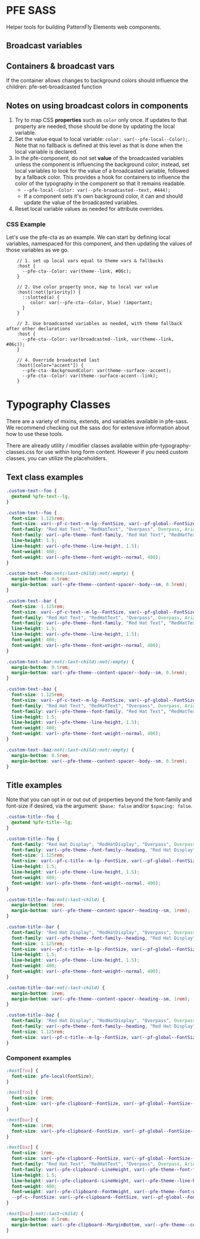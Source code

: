 # PFE SASS

Helper tools for building PatternFly Elements web components.


## Broadcast variables

## Containers & broadcast vars

If the container allows changes to  background colors should influence the children:  pfe-set-broadcasted function

## Notes on using broadcast colors in components

1. Try to map CSS __properties__ such as `color` only once. If updates to that property are needed, those should be done by updating the local variable.
2. Set the value equal to local variable:  `color: var(--pfe-local--Color);`.  Note that no fallback is defined at this level as that is done when the local variable is declared.
3. In the pfe-component, do not set __value__ of the broadcasted variables unless the component is influencing the background color; instead, set local variables to look for the value of a broadcasted variable, followed by a fallback color.  This provides a hook for containers to influence the color of the typography in the component so that it remains readable.
    * `--pfe-local--Color: var(--pfe-broadcasted--text, #444);`
    * If a component sets it's own background color, it can and should update the value of the broadcasted variables.
4. Reset local variable values as needed for attribute overrides.


### CSS Example

Let's use the pfe-cta as an example. We can start by defining local variables, namespaced for this component, and then updating the values of those variables as we go.

```
    // 1. set up local vars equal to theme vars & fallbacks
    :host {
      --pfe-cta--Color: var(theme--link, #06c);
    }

    // 2. Use color property once, map to local var value
    :host(:not([priority]) {
      ::slotted(a) {
         color: var(--pfe-cta--Color, blue) !important;
      }
    }

    // 3. Use broadcasted variables as needed, with theme fallback after other declarations
    :host {
      --pfe-cta--Color: var(broadcasted--link, var(theme--link, #06c));
    }

    // 4. Override broadcasted last
    :host([color="accent"]) {
      --pfe-cta--BackgroundColor: var(theme--surface--accent);
      --pfe-cta--Color: var(theme--surface-accent--link);
    }
```



# Typography Classes

There are a variety of mixins, extends, and variables available in pfe-sass. We recommend checking out the sass doc for extensive information about how to use these tools.

There are already utility / modifier classes available within pfe-typography-classes.css for use within long form content. However if you need custom classes, you can utilize the placeholders.

## Text class examples

```scss
.custom-text--foo {
  @extend %pfe-text--lg;
}
```


```css
.custom-text--foo {
  font-size: 1.125rem;
  font-size: var(--pf-c-text--m-lg--FontSize, var(--pf-global--FontSize--lg, 1.125rem));
  font-family: "Red Hat Text", "RedHatText", "Overpass", Overpass, Arial, sans-serif;
  font-family: var(--pfe-theme--font-family, "Red Hat Text", "RedHatText", "Overpass", Overpass, Arial, sans-serif);
  line-height: 1.5;
  line-height: var(--pfe-theme--line-height, 1.5);
  font-weight: 400;
  font-weight: var(--pfe-theme--font-weight--normal, 400);
}

.custom-text--foo:not(:last-child):not(:empty) {
  margin-bottom: 0.5rem;
  margin-bottom: var(--pfe-theme--content-spacer--body--sm, 0.5rem);
}

.custom-text--bar {
  font-size: 1.125rem;
  font-size: var(--pf-c-text--m-lg--FontSize, var(--pf-global--FontSize--lg, 1.125rem));
  font-family: "Red Hat Text", "RedHatText", "Overpass", Overpass, Arial, sans-serif;
  font-family: var(--pfe-theme--font-family, "Red Hat Text", "RedHatText", "Overpass", Overpass, Arial, sans-serif);
  line-height: 1.5;
  line-height: var(--pfe-theme--line-height, 1.5);
  font-weight: 400;
  font-weight: var(--pfe-theme--font-weight--normal, 400);
}

.custom-text--bar:not(:last-child):not(:empty) {
  margin-bottom: 0.5rem;
  margin-bottom: var(--pfe-theme--content-spacer--body--sm, 0.5rem);
}

.custom-text--baz {
  font-size: 1.125rem;
  font-size: var(--pf-c-text--m-lg--FontSize, var(--pf-global--FontSize--lg, 1.125rem));
  font-family: "Red Hat Text", "RedHatText", "Overpass", Overpass, Arial, sans-serif;
  font-family: var(--pfe-theme--font-family, "Red Hat Text", "RedHatText", "Overpass", Overpass, Arial, sans-serif);
  line-height: 1.5;
  line-height: var(--pfe-theme--line-height, 1.5);
  font-weight: 400;
  font-weight: var(--pfe-theme--font-weight--normal, 400);
}

.custom-text--baz:not(:last-child):not(:empty) {
  margin-bottom: 0.5rem;
  margin-bottom: var(--pfe-theme--content-spacer--body--sm, 0.5rem);
}
```

## Title examples

Note that you can opt in or out out of properties beyond the font-family and font-size if desired, via the argument: `$base: false` and/or `$spacing: false`.

```scss
.custom-title--foo {
  @extend %pfe-title--lg;
}
```

```css
.custom-title--foo {
  font-family: "Red Hat Display", "RedHatDisplay", "Overpass", Overpass, Arial, sans-serif;
  font-family: var(--pfe-theme--font-family--heading, "Red Hat Display", "RedHatDisplay", "Overpass", Overpass, Arial, sans-serif);
  font-size: 1.125rem;
  font-size: var(--pf-c-title--m-lg--FontSize, var(--pf-global--FontSize--lg, 1.125rem));
  line-height: 1.5;
  line-height: var(--pfe-theme--line-height, 1.5);
  font-weight: 400;
  font-weight: var(--pfe-theme--font-weight--normal, 400);
}

.custom-title--foo:not(:last-child) {
  margin-bottom: 1rem;
  margin-bottom: var(--pfe-theme--content-spacer--heading--sm, 1rem);
}

.custom-title--bar {
  font-family: "Red Hat Display", "RedHatDisplay", "Overpass", Overpass, Arial, sans-serif;
  font-family: var(--pfe-theme--font-family--heading, "Red Hat Display", "RedHatDisplay", "Overpass", Overpass, Arial, sans-serif);
  font-size: 1.125rem;
  font-size: var(--pf-c-title--m-lg--FontSize, var(--pf-global--FontSize--lg, 1.125rem));
  line-height: 1.5;
  line-height: var(--pfe-theme--line-height, 1.5);
  font-weight: 400;
  font-weight: var(--pfe-theme--font-weight--normal, 400);
}

.custom-title--bar:not(:last-child) {
  margin-bottom: 1rem;
  margin-bottom: var(--pfe-theme--content-spacer--heading--sm, 1rem);
}

.custom-title--baz {
  font-family: "Red Hat Display", "RedHatDisplay", "Overpass", Overpass, Arial, sans-serif;
  font-family: var(--pfe-theme--font-family--heading, "Red Hat Display", "RedHatDisplay", "Overpass", Overpass, Arial, sans-serif);
  font-size: 1.125rem;
  font-size: var(--pf-c-title--m-lg--FontSize, var(--pf-global--FontSize--lg, 1.125rem));
}

```

### Component examples

```scss
:host[foo] {
  font-size: pfe-local(FontSize);
}
```

```css
:host[foo] {
  font-size: 1rem;
  font-size: var(--pfe-clipboard--FontSize, var(--pf-global--FontSize--md, 1rem));
}

:host[bar] {
  font-size: 1rem;
  font-size: var(--pfe-clipboard--FontSize, var(--pf-global--FontSize--md, 1rem));
}

:host[baz] {
  font-size: 1rem;
  font-size: var(--pfe-clipboard--FontSize, var(--pf-global--FontSize--md, 1rem));
  font-family: "Red Hat Text", "RedHatText", "Overpass", Overpass, Arial, sans-serif;
  font-family: var(--pfe-clipboard--LineHeight, var(--pfe-theme--font-family, "Red Hat Text", "RedHatText", "Overpass", Overpass, Arial, sans-serif));
  line-height: 1.5;
  line-height: var(--pfe-clipboard--LineHeight, var(--pfe-theme--line-height, 1.5));
  font-weight: 400;
  font-weight: var(--pfe-clipboard--FontWeight, var(--pfe-theme--font-weight--normal, 400));
  --pf-c--FontSize: var(--pfe-clipboard--FontSize, var(--pf-global--FontSize--md, 1rem));
}

:host[baz]:not(:last-child) {
  margin-bottom: 0.5rem;
  margin-bottom: var(--pfe-clipboard--MarginBottom, var(--pfe-theme--content-spacer--body--sm, 0.5rem));
}
```
